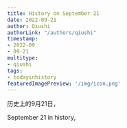 ```yaml
---
title: History on September 21
date: 2022-09-21
author: Qiushi 
authorLink: "/authors/qiushi"
timestamp: 
- 2022-09
- 09-21
multitype: 
- qiushi
tags: 
- todayinhistory
featuredImagePreview: '/img/icon.png'
---
```









历史上的9月21日，

September 21 in history, 

<!--more-->

